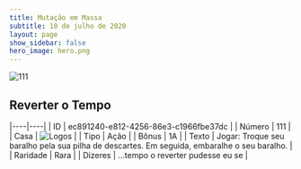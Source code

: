 ```yaml
---
title: Mutação em Massa
subtitle: 10 de julho de 2020
layout: page
show_sidebar: false
hero_image: hero.png
---
```


![111](https://cdn.keyforgegame.com/media/card_front/pt/479_111_CXQ8C95R8C87_pt.png)

## Reverter o Tempo

|----|----|
| ID | ec891240-e812-4256-86e3-c1966fbe37dc |
| Número | 111 |
| Casa | ![Logos](https://archonarcana.com/images/thumb/c/ce/Logos.png/22px-Logos.png "Logos") |
| Tipo | Ação |
| Bônus | 1A |
| Texto | Jogar: Troque seu baralho pela sua pilha de descartes. Em seguida, embaralhe o seu baralho. |
| Raridade | Rara |
| Dizeres | …tempo o reverter pudesse eu se |
